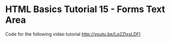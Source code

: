 HTML Basics Tutorial 15 - Forms Text Area
=========================================

Code for the following video tutorial http://youtu.be/Lq2ZIxsLDFI
